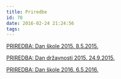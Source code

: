```yaml
---
title: Priredbe
id: 78
date: 2016-02-24 21:24:56
tags:
---
```


<a href="/galerija/priredba-dan-skole-2015-8-5-2015">PRIREDBA: Dan škole 2015. 8.5.2015.</a>

<a href="/galerija/priredba-dan-skole-2015-24-9-2015">PRIREDBA: Dan državnosti 2015. 24.9.2015.</a>

<a href="/galerija/priredba-dan-skole-2016-6-5-2016">PRIREDBA: Dan škole 2016. 6.5.2016.</a>